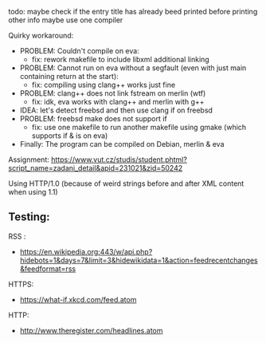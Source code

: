 todo:
    maybe check if the entry title has already beed printed before printing other info
    maybe use one compiler

Quirky workaround:
- PROBLEM: Couldn't compile on eva:
  - fix: rework makefile to include libxml additional linking
- PROBLEM: Cannot run on eva without a segfault (even with just main containing return at the start):
  - fix: compiling using clang++ works just fine
- PROBLEM: clang++ does not link fstream on merlin (wtf)
  - fix: idk, eva works with clang++ and merlin with g++
- IDEA: let's detect freebsd and then use clang if on freebsd
- PROBLEM: freebsd make does not support if
  - fix: use one makefile to run another makefile using gmake (which supports if & is on eva)
- Finally: The program can be compiled on Debian, merlin & eva


Assignment:
    https://www.vut.cz/studis/student.phtml?script_name=zadani_detail&apid=231021&zid=50242


Using HTTP/1.0 (because of weird strings before and after XML content when using 1.1)

## Testing:

RSS :
- https://en.wikipedia.org:443/w/api.php?hidebots=1&days=7&limit=3&hidewikidata=1&action=feedrecentchanges&feedformat=rss

HTTPS:
- https://what-if.xkcd.com/feed.atom
  
HTTP: 
- http://www.theregister.com/headlines.atom